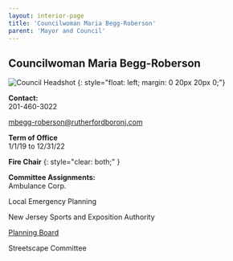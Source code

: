 ```yaml
---
layout: interior-page
title: 'Councilwoman Maria Begg-Roberson'
parent: 'Mayor and Council'
---
```


## Councilwoman Maria Begg-Roberson

![Council Headshot](../sean-walker.png)
{: style="float: left; margin: 0 20px 20px 0;"}

**Contact:**  
201-460-3022

mbegg-roberson@rutherfordboronj.com

**Term of Office**  
1/1/19 to 12/31/22

**Fire Chair**
{: style="clear: both;" }

**Committee Assignments:**  
Ambulance Corp.

Local Emergency Planning

New Jersey Sports and Exposition Authority

[Planning Board](/committees/planning-board/)

Streetscape Committee
